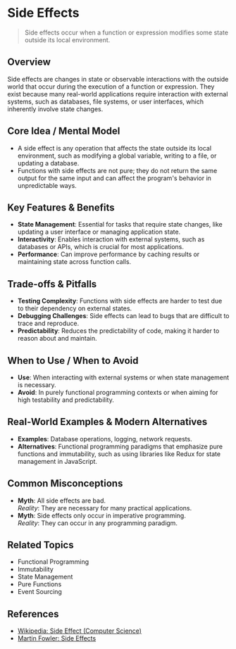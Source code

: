 # Side Effects

> Side effects occur when a function or expression modifies some state outside its local environment.

## Overview
Side effects are changes in state or observable interactions with the outside world that occur during the execution of a function or expression. They exist because many real-world applications require interaction with external systems, such as databases, file systems, or user interfaces, which inherently involve state changes.

## Core Idea / Mental Model
- A side effect is any operation that affects the state outside its local environment, such as modifying a global variable, writing to a file, or updating a database.
- Functions with side effects are not pure; they do not return the same output for the same input and can affect the program's behavior in unpredictable ways.

## Key Features & Benefits
- **State Management**: Essential for tasks that require state changes, like updating a user interface or managing application state.
- **Interactivity**: Enables interaction with external systems, such as databases or APIs, which is crucial for most applications.
- **Performance**: Can improve performance by caching results or maintaining state across function calls.

## Trade-offs & Pitfalls
- **Testing Complexity**: Functions with side effects are harder to test due to their dependency on external states.
- **Debugging Challenges**: Side effects can lead to bugs that are difficult to trace and reproduce.
- **Predictability**: Reduces the predictability of code, making it harder to reason about and maintain.

## When to Use / When to Avoid
- **Use**: When interacting with external systems or when state management is necessary.
- **Avoid**: In purely functional programming contexts or when aiming for high testability and predictability.

## Real-World Examples & Modern Alternatives
- **Examples**: Database operations, logging, network requests.
- **Alternatives**: Functional programming paradigms that emphasize pure functions and immutability, such as using libraries like Redux for state management in JavaScript.

## Common Misconceptions
- **Myth**: All side effects are bad.  
  *Reality*: They are necessary for many practical applications.
- **Myth**: Side effects only occur in imperative programming.  
  *Reality*: They can occur in any programming paradigm.

## Related Topics
- Functional Programming
- Immutability
- State Management
- Pure Functions
- Event Sourcing

## References
- [Wikipedia: Side Effect (Computer Science)](https://en.wikipedia.org/wiki/Side_effect_(computer_science))  
- [Martin Fowler: Side Effects](https://martinfowler.com/bliki/SideEffect.html)